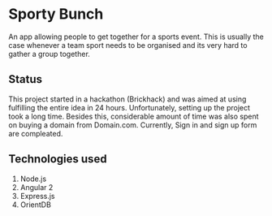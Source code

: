 # Sporty Bunch 

An app allowing people to get together for a sports event. This is usually the case whenever a team sport needs to be organised and its very hard to gather a group together.

## Status

This project started in a hackathon (Brickhack) and was aimed at using fulfilling the entire idea in 24 hours. Unfortunately, setting up the project took a long time. Besides this, considerable amount of time was also spent on buying a domain from Domain.com. Currently, Sign in and sign up form are compleated. 

## Technologies used

1. Node.js
2. Angular 2
3. Express.js
4. OrientDB